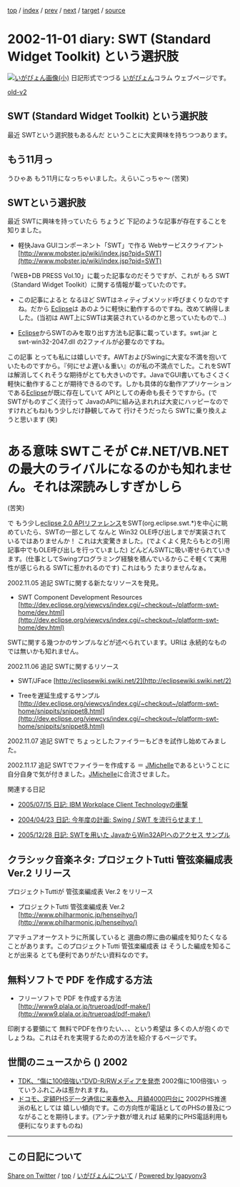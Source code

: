 [top](../index.html) 
 / [index](index.html) 
 / [prev](ig021031.html) 
 / [next](ig021102.html) 
 / [target](https://igapyon.github.io/diary/2002/ig021101.html) 
 / [source](https://github.com/igapyon/diary/blob/gh-pages/2002/ig021101.src.md) 

2002-11-01 diary: SWT (Standard Widget Toolkit) という選択肢
=====================================================================================================
[![いがぴょん画像(小)](https://igapyon.github.io/diary/images/iga200306s.jpg "いがぴょん")](https://igapyon.github.io/diary/memo/memoigapyon.html) 日記形式でつづる [いがぴょん](https://igapyon.github.io/diary/memo/memoigapyon.html)コラム ウェブページです。

[old-v2](ig021101-orig.html)

## SWT (Standard Widget Toolkit) という選択肢

最近 SWTという選択肢もあるんだ ということに大変興味を持ちつつあります。


## もう11月っ

うひゃあ もう11月になっちゃいました。えらいこっちゃ～ (苦笑)

## SWTという選択肢

最近 SWTに興味を持っていたら ちょうど 下記のような記事が存在することを知りました。

* 軽快Java GUIコンポーネント「SWT」で作る Webサービスクライアント
  [http://www.mobster.jp/wiki/index.jsp?pid=SWT](http://www.mobster.jp/wiki/index.jsp?pid=SWT)

「WEB+DB PRESS Vol.10」に載った記事なのだそうですが、これが もろ SWT（Standard
Widget Toolkit）に関する情報が載っていたのです。

* この記事によると なるほど SWTはネィティブメソッド呼びまくりなのですね。だから
  [Eclipse](http://www.igapyon.jp/igapyon/diary/keyword/eclipse.html)は あのように軽快に動作するのですね。改めて納得しました。(当初は
  AWT上にSWTは実装されているのかと思っていたもので…)
  
* [Eclipse](http://www.igapyon.jp/igapyon/diary/keyword/eclipse.html)からSWTのみを取り出す方法も記事に載っています。swt.jar
  と swt-win32-2047.dll の2ファイルが必要なのですね。

この記事 とっても私には嬉しいです。AWTおよびSwingに大変な不満を抱いていたものですから。『何にせよ遅い＆重い』のが私の不満点でした。これをSWTは解消してくれそうな期待がとても大きいのです。JavaでGUI書いてもさくさく軽快に動作することが期待できるのです。しかも具体的な動作アプリケーションである[Eclipse](http://www.igapyon.jp/igapyon/diary/keyword/eclipse.html)が既に存在していて
APIとしての寿命も長そうですから。(で SWTがものすごく流行って JavaのAPIに組み込まれれば大変にハッピーなのですけれどもね)もう少しだけ静観してみて 行けそうだったら SWTに乗り換えようと思います (笑)
# ある意味 SWTこそが C#.NET/VB.NET の最大のライバルになるのかも知れません。それは深読みしすぎかしら
(苦笑)

で もう少し[eclipse 2.0 APIリファレンス](http://download.eclipse.org/downloads/documentation/2.0/html/plugins/org.eclipse.platform.doc.isv/reference/api/overview-summary.html)をSWT(org.eclipse.swt.*)を中心に眺めていたら、SWTの一部として なんと Win32
OLE呼び出しまでが実装されているではありませんか！ これは大変驚きました。(でよくよく見たらもとの引用記事中でもOLE呼び出しを行っていました) どんどんSWTに吸い寄せられていきます。(仕事としてSwingプログラミング経験を積んでいるからこそ軽くて実用性が感じられる SWTに惹かれるのです) これはもう たまりませんなぁ。

2002.11.05 追記 SWTに関する新たなリソースを発見。

* SWT Component Development Resources
  [http://dev.eclipse.org/viewcvs/index.cgi/~checkout~/platform-swt-home/dev.html](http://dev.eclipse.org/viewcvs/index.cgi/~checkout~/platform-swt-home/dev.html)

SWTに関する幾つかのサンプルなどが述べられています。URIは 永続的なものでは無いかも知れません。

2002.11.06 追記 SWTに関するリソース

* SWT/JFace
  [http://eclipsewiki.swiki.net/2](http://eclipsewiki.swiki.net/2)
  
* Treeを遅延生成するサンプル
  [http://dev.eclipse.org/viewcvs/index.cgi/~checkout~/platform-swt-home/snippits/snippet8.html](http://dev.eclipse.org/viewcvs/index.cgi/~checkout~/platform-swt-home/snippits/snippet8.html)

2002.11.07 追記 SWTで ちょっとしたファイラーもどきを試作し始めてみました。

2002.11.17 追記 SWTでファイラーを作成する ＝ [JMichelle](http://sourceforge.net/projects/jmichelle/)であるということに自分自身で気が付きました。[JMichelle](http://sourceforge.net/projects/jmichelle/)に合流させました。

関連する日記

* [2005/07/15 日記: IBM Workplace Client Technologyの衝撃](../2005/ig050715.html)
  
* [2004/04/23 日記: 今年度の計画: Swing / SWT を流行らせます！](../2004/ig040423.html)
  
* [2005/12/28 日記: SWTを用いた JavaからWin32APIへのアクセス サンプル](../2005/ig051228.html)

## クラシック音楽ネタ: プロジェクトTutti 管弦楽編成表 Ver.2 リリース

プロジェクトTuttiが 管弦楽編成表 Ver.2 をリリース

* プロジェクトTutti 管弦楽編成表 Ver.2
  [http://www.philharmonic.jp/henseihyo/](http://www.philharmonic.jp/henseihyo/)

アマチュアオーケストラに所属していると 選曲の際に曲の編成を知りたくなることがあります。このプロジェクトTutti 管弦楽編成表 は そうした編成を知ることが出来る とても便利でありがたい資料なのです。

## 無料ソフトで PDF を作成する方法

* フリーソフトで PDF を作成する方法
  [http://www9.plala.or.jp/trueroad/pdf-make/](http://www9.plala.or.jp/trueroad/pdf-make/)

印刷する要領にて 無料でPDFを作りたい、、、という希望は 多くの人が抱くのでしょうね。これはそれを実現するための方法を紹介するページです。

## 世間のニュースから () 2002

* [TDK、“傷に100倍強い”DVD-R/RWメディアを発売](http://www.zdnet.co.jp/news/0210/31/njbt_06.html)  2002傷に100倍強い っていうふれこみは惹かれますね。
* [ドコモ、定額PHSデータ通信に来春参入、月額4000円台に](http://www.zdnet.co.jp/news/0210/31/njbt_04.html)  2002PHS推進派の私としては 嬉しい傾向です。この方向性が電話としてのPHSの普及につながることを期待します。(アンテナ数が増えれば 結果的にPHS電話利用も便利になりますものね)


----------------------------------------------------------------------------------------------------

## この日記について

[Share on Twitter](https://twitter.com/intent/tweet?hashtags=igapyon%2Cdiary%2C%E3%81%84%E3%81%8C%E3%81%B4%E3%82%87%E3%82%93&text=SWT+%28Standard+Widget+Toolkit%29+%E3%81%A8%E3%81%84%E3%81%86%E9%81%B8%E6%8A%9E%E8%82%A2&url=https%3A%2F%2Figapyon.github.io%2Fdiary%2F2002%2Fig021101.html) / [top](../index.html) / [いがぴょんについて](https://igapyon.github.io/diary/memo/memoigapyon.html) / [Powered by Igapyonv3](https://github.com/igapyon/igapyonv3)
